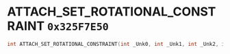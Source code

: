 # ATTACH_SET_ROTATIONAL_CONSTRAINT `0x325F7E50`

```cpp
int ATTACH_SET_ROTATIONAL_CONSTRAINT(int _Unk0, int _Unk1, int _Unk2, int _Unk3, int _Unk4, int _Unk5);
```